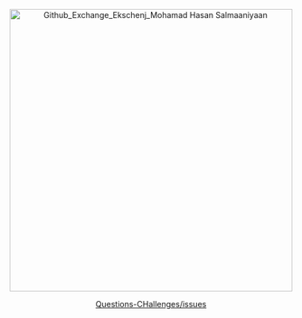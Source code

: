 <p align="center">
  <a href='https://github.com/mohamadhasansalmaaniyaan72/Questions-CHallenges/issues'>
  <img width="500" alt="Github_Exchange_Ekschenj_Mohamad Hasan Salmaaniyaan" src="https://github.com/mohamadhasansalmaaniyaan72/Questions-CHallenges/releases/download/main/Questions-CHallenges.jpg" />
  </a>
</p>

<p align="center">
  <a href='https://github.com/mohamadhasansalmaaniyaan72/Questions-CHallenges/issues'>
    Questions-CHallenges/issues
</p>

